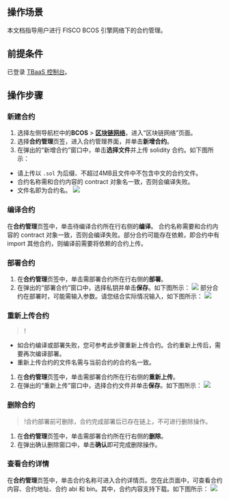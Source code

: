 ## 操作场景

本文档指导用户进行 FISCO BCOS 引擎网络下的合约管理。

## 前提条件

已登录 [TBaaS 控制台](https://console.cloud.tencent.com/tbaas)。

## 操作步骤

### 新建合约

1. 选择左侧导航栏中的**BCOS** > **[区块链网络](https://console.cloud.tencent.com/tbaas/bcos/deploy)**，进入“区块链网络”页面。
2. 选择**合约管理**页签，进入合约管理界面，并单击**新增合约**。
3. 在弹出的“新增合约”窗口中，单击**选择文件**并上传 solidity 合约。如下图所示： 
   <dx-alert infotype="notice" title="">

- 请上传以 `.sol` 为后缀、不超过4MB且文件中不包含中文的合约文件。
- 合约名称需和合约内容的 contract 对象名一致，否则会编译失败。
- 文件名即为合约名。
  </dx-alert>
  <img src="https://main.qcloudimg.com/raw/13cf6112cec1a7a90bdd07bc4fabaa56.png"/>

### 编译合约

在**合约管理**页签中，单击待编译合约所在行右侧的**编译**。
<dx-alert infotype="notice" title="">
合约名称需要和合约内容的 contract 对象一致，否则会编译失败。部分合约可能存在依赖，即合约中有 import 其他合约，则编译前需要将依赖的合约上传。
</dx-alert>

### 部署合约

1. 在**合约管理**页签中，单击需部署合约所在行右侧的**部署**。
2. 在弹出的“部署合约”窗口中，选择私钥并单击**保存**。如下图所示： 
   ![](https://main.qcloudimg.com/raw/c7dcf3be9f55542e5fba5c437145d1cb.png)
   部分合约在部署时，可能需输入参数。请您结合实际情况输入，如下图所示： 
   ![](https://main.qcloudimg.com/raw/7b44b9d9bae0789c926c5ea5354c4451.png)

### 重新上传合约

>!
- 如合约编译或部署失败，您可参考此步骤重新上传合约。合约重新上传后，需要再次编译部署。
- 重新上传合约的文件名需与当前合约的合约名一致。
>

1. 在**合约管理**页签中，单击需部署合约所在行右侧的**重新上传**。
2. 在弹出的“重新上传”窗口中，选择合约文件并单击**保存**。如下图所示： 
   ![](https://main.qcloudimg.com/raw/7503252a8e3a63b8e41e9de43352ba35.png)

### 删除合约

>!合约部署前可删除，合约完成部署后已存在链上，不可进行删除操作。

1. 在**合约管理**页签中，单击需部署合约所在行右侧的**删除**。
2. 在弹出确认删除窗口中，单击**确认**即可完成删除操作。

###  查看合约详情

在**合约管理**页签中，单击合约名称可进入合约详情页。您在此页面中，可查看合约内容、合约地址、合约 abi 和 bin。其中，合约内容支持下载。如下图所示： 
![](https://main.qcloudimg.com/raw/6b6b40e95e6c0371834826319fc7798f.png)

